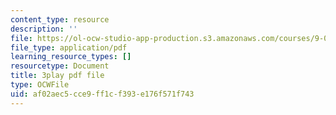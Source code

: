 ```yaml
---
content_type: resource
description: ''
file: https://ol-ocw-studio-app-production.s3.amazonaws.com/courses/9-04-sensory-systems-fall-2013/af02aec5cce9ff1cf393e176f571f743_Z937cqa--P8.pdf
file_type: application/pdf
learning_resource_types: []
resourcetype: Document
title: 3play pdf file
type: OCWFile
uid: af02aec5-cce9-ff1c-f393-e176f571f743
---
```

